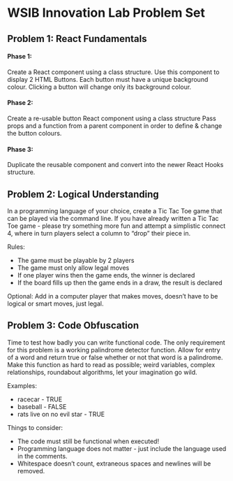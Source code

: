 # WSIB Innovation Lab Problem Set

## Problem 1: React Fundamentals

#### Phase 1:
Create a React component using a class structure. 
Use this component to display 2 HTML Buttons.
Each button must have a unique background colour.
Clicking a button will change only its background colour.

#### Phase 2:
Create a re-usable button React component using a class structure
Pass props and a function from a parent component in order to define & change
the button colours.

#### Phase 3:
Duplicate the reusable component and convert into the newer React Hooks
structure.


## Problem 2: Logical Understanding
In a programming language of your choice, create a Tic Tac Toe game that can be
played via the command line.
If you have already written a Tic Tac Toe game - please try something more fun and
attempt a simplistic connect 4, where in turn players select a column to “drop” their
piece in.

Rules:
- The game must be playable by 2 players
- The game must only allow legal moves
- If one player wins then the game ends, the winner is declared
- If the board fills up then the game ends in a draw, the result is declared

Optional:
Add in a computer player that makes moves, doesn’t have to be logical or smart
moves, just legal.


## Problem 3: Code Obfuscation
Time to test how badly you can write functional code. The only requirement for this
problem is a working palindrome detector function. Allow for entry of a word and
return true or false whether or not that word is a palindrome. Make this function as
hard to read as possible; weird variables, complex relationships, roundabout
algorithms, let your imagination go wild.

Examples:
- racecar - TRUE
- baseball - FALSE
- rats live on no evil star - TRUE

Things to consider:
- The code must still be functional when executed!
- Programming language does not matter - just include the language used in the comments.
- Whitespace doesn’t count, extraneous spaces and newlines will be removed.
